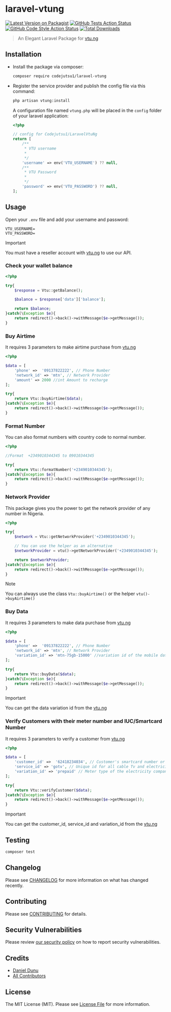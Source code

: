 # laravel-vtung 

[![Latest Version on Packagist](https://img.shields.io/packagist/v/codejutsu1/laravel-vtung.svg?style=flat-square)](https://packagist.org/packages/codejutsu1/laravel-vtung)
[![GitHub Tests Action Status](https://img.shields.io/github/actions/workflow/status/codejutsu1/laravel-vtung/run-tests.yml?branch=main&label=tests&style=flat-square)](https://github.com/codejutsu1/laravel-vtung/actions?query=workflow%3Arun-tests+branch%3Amain)
[![GitHub Code Style Action Status](https://img.shields.io/github/actions/workflow/status/codejutsu1/laravel-vtung/fix-php-code-style-issues.yml?branch=main&label=code%20style&style=flat-square)](https://github.com/codejutsu1/laravel-vtung/actions?query=workflow%3A"Fix+PHP+code+style+issues"+branch%3Amain)
[![Total Downloads](https://img.shields.io/packagist/dt/codejutsu1/laravel-vtung.svg?style=flat-square)](https://packagist.org/packages/codejutsu1/laravel-vtung)

> An Elegant Laravel Package for [vtu.ng](https://vtu.ng)

## Installation

- Install the package via composer:

    ```bash
    composer require codejutsu1/laravel-vtung
    ```

- Register the service provider and publish the config file via this command:

    ```bash
    php artisan vtung:install
    ```

    A configuration file named `vtung.php` will be placed in the `config` folder of your laravel application:

    ```php
    <?php

    // config for Codejutsu1/LaravelVtuNg
    return [
        /**
         * VTU username
         * 
         */
        'username' => env('VTU_USERNAME') ?? null,
        /**
         * VTU Password
         * 
         */
        'password' => env('VTU_PASSWORD') ?? null,
    ];

    ```

## Usage

Open your `.env` file and add your username and password: 

```
VTU_USERNAME=
VTU_PASSWORD=
```
>[!IMPORTANT] 
> You must have a reseller account with [vtu.ng](https://vtu.ng/api/) to use our API.


### Check your wallet balance
```php
<?php 

try{
    $response = Vtu::getBalance();

    $balance = $response['data']['balance'];

    return $balance;
}catch(\Exception $e){
    return redirect()->back()->withMessage($e->getMessage());
}

```

### Buy Airtime

It requires 3 parameters to make airtime purchase from [vtu.ng](https://vtu.ng/#airtime)

```php
<?php

$data = [
    'phone' =>  '09137822222', // Phone Number 
    'network_id' => 'mtn', // Network Provider
    'amount' => 2000 //int Amount to recharge
];

try{
    return Vtu::buyAirtime($data);
}catch(\Exception $e){
    return redirect()->back()->withMessage($e->getMessage());
}
```

### Format Number 

You can also format numbers with country code to normal number.
```php
<?php

//Format  +2349010344345 to 09010344345

try{
    return Vtu::formatNumber('+2349010344345');
}catch(\Exception $e){
    return redirect()->back()->withMessage($e->getMessage());
}
```

### Network Provider

This package gives you the power to get the network provider of any number in Nigeria.

```php
<?php

try{
    $network = Vtu::getNetworkProvider('+2349010344345');

    // You can use the helper as an alternative
    $networkProvider = vtu()->getNetworkProvider('+2349010344345');

    return $networkProvider;    
}catch(\Exception $e){
    return redirect()->back()->withMessage($e->getMessage());
}
```
>[!NOTE]
> You can always use the class `Vtu::buyAirtime()` or the helper `vtu()->buyAirtime()`

### Buy Data

It requires 3 parameters to make data purchase from [vtu.ng](https://vtu.ng/#data)

```php
<?php

$data = [
    'phone' =>  '09137822222', // Phone Number 
    'network_id' => 'mtn', // Network Provider
    'variation_id' => 'mtn-75gb-15000' //variation id of the mobile data to purchase
];

try{
    return Vtu::buyData($data);  
}catch(\Exception $e){
    return redirect()->back()->withMessage($e->getMessage());
}
```
>[!IMPORTANT]
> You can get the data variation id from the [vtu.ng](https://vtu.ng/api/#data)

### Verify Customers with their meter number and IUC/Smartcard Number
It requires 3 parameters to verify a customer from [vtu.ng](https://vtu.ng/api/#verify-customers)

```php
<?php

$data = [
    'customer_id' =>  '62418234034', // Customer's smartcard number or meter number
    'service_id' => 'gotv', // Unique id for all cable Tv and electricity services.
    'variation_id' => 'prepaid' // Meter type of the electricity company, optional for cable Tvs.
];

try{
    return Vtu::verifyCustomer($data);  
}catch(\Exception $e){
    return redirect()->back()->withMessage($e->getMessage());
}
```
>[!IMPORTANT]
> You can get the customer_id, service_id and variation_id from the [vtu.ng](https://vtu.ng/api/#verify-customers)


## Testing

```bash
composer test
```

## Changelog

Please see [CHANGELOG](CHANGELOG.md) for more information on what has changed recently.

## Contributing

Please see [CONTRIBUTING](CONTRIBUTING.md) for details.

## Security Vulnerabilities

Please review [our security policy](../../security/policy) on how to report security vulnerabilities.

## Credits

- [Daniel Dunu](https://github.com/codejutsu1)
- [All Contributors](../../contributors)

## License

The MIT License (MIT). Please see [License File](LICENSE.md) for more information.
